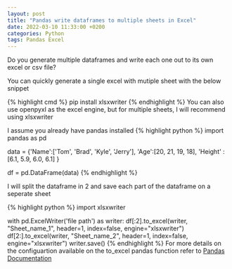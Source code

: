 ```yaml
---
layout: post
title: "Pandas write dataframes to multiple sheets in Excel"
date: 2022-03-10 11:33:00 +0200
categories: Python
tags: Pandas Excel
---
```

Do you generate multiple dataframes and write each one out to its own excel or csv file? 

You can quickly generate a single excel with mutiple sheet with the below snippet

{% highlight cmd %}
pip install xlsxwriter
{% endhighlight %}
You can also use openpyxl as the excel engine, but for multiple sheets, I will recommend using xlsxwriter

I assume you already have pandas installed
{% highlight python %}
import pandas as pd

data = {'Name':['Tom', 'Brad', 'Kyle', 'Jerry'],
        'Age':[20, 21, 19, 18],
        'Height' : [6.1, 5.9, 6.0, 6.1]
        }

df = pd.DataFrame(data)
{% endhighlight %}

I will split the dataframe in 2 and save each part of the dataframe on a seperate sheet

{% highlight python %}
import xlsxwriter

with pd.ExcelWriter('file path') as writer:
	df[:2].to_excel(writer, "Sheet_name_1", header=1, index=false, engine="xlsxwriter")
	df[2:].to_excel(writer, "Sheet_name_2", header=1, index=false, engine="xlsxwriter")
	writer.save()
{% endhighlight %}
For more details on the configuartion available on the to_excel pandas function refer to [Pandas Documentation](https://pandas.pydata.org/docs/reference/api/pandas.DataFrame.to_excel.html)